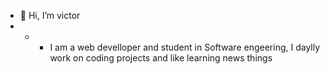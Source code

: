 - 👋 Hi, I’m victor 
- - - I am a web develloper and student in Software engeering, I daylly work on coding projects and like learning news things
<!---
vickyans/vickyans is a ✨ special ✨ repository because its `README.md` (this file) appears on your GitHub profile.
You can click the Preview link to take a look at your changes.
--->
